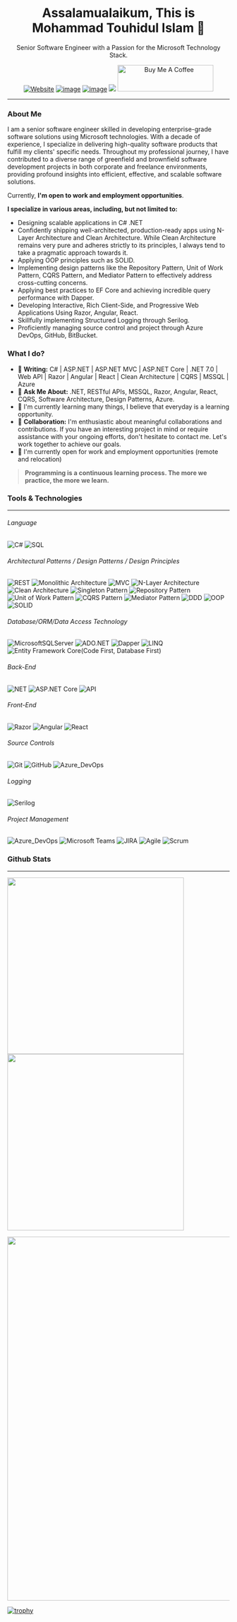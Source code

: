 <h1 align="center">Assalamualaikum, This is Mohammad Touhidul Islam 👋</h1>
<p align="center">Senior Software Engineer with a Passion for the Microsoft Technology Stack.</p>
<div align="center">

 [![Website](https://img.shields.io/badge/Website-%23000000.svg?style=for-the-badge&logo=.net&logoColor=white)](https://www.touhidulfahim.info/) 
[![image](https://img.shields.io/badge/LinkedIn-0077B5?style=for-the-badge&logo=linkedin&logoColor=white)](https://www.linkedin.com/in/touhidulfahim/)
[![image](https://img.shields.io/badge/Twitter-1DA1F2?style=for-the-badge&logo=twitter&logoColor=white)](https://twitter.com/touhidulfahim) 
<img src="https://img.shields.io/github/followers/touhidulfahim?label=Followers&style=for-the-badge&color=blue" />
<a href="https://www.buymeacoffee.com/touhidulfahim" target="_blank"><img src="https://cdn.buymeacoffee.com/buttons/v2/default-yellow.png" alt="Buy Me A Coffee" style="height: 60px !important;width: 217px !important;" ></a>

</div>

-----
### About Me

<p>I am a senior software engineer skilled in developing enterprise-grade software solutions using Microsoft technologies. With a decade of experience, I specialize in delivering high-quality software products that fulfill my clients' specific needs. Throughout my professional journey, I have contributed to a diverse range of greenfield and brownfield software development projects in both corporate and freelance environments, providing profound insights into efficient, effective, and scalable software solutions.</p>

Currently, **I'm open to work and employment opportunities**.

 **I specialize in various areas, including, but not limited to:**

- Designing scalable applications in C# .NET
- Confidently shipping well-architected, production-ready apps using N-Layer Architecture and Clean Architecture. While Clean Architecture remains very pure and adheres strictly to its principles, I always tend to take a pragmatic approach towards it.
- Applying OOP principles such as SOLID.
- Implementing design patterns like the Repository Pattern, Unit of Work Pattern, CQRS Pattern, and Mediator Pattern to effectively address cross-cutting concerns.
- Applying best practices to EF Core and achieving incredible query performance with Dapper.
- Developing Interactive, Rich Client-Side, and Progressive Web Applications Using Razor, Angular, React.
- Skillfully implementing Structured Logging through Serilog.
- Proficiently managing source control and project through Azure DevOps, GitHub, BitBucket.
  
### What I do?
- 🔭 **Writing:** C# | ASP.NET | ASP.NET MVC | ASP.NET Core | .NET 7.0 | Web API | Razor | Angular | React | Clean Architecture | CQRS | MSSQL | Azure 
- 💬 **Ask Me About:** .NET, RESTful APIs, MSSQL, Razor, Angular, React, CQRS, Software Architecture, Design Patterns, Azure.
- 🌱 I'm currently learning many things, I believe that everyday is a learning opportunity.
- 👯 **Collaboration:** I'm enthusiastic about meaningful collaborations and contributions. If you have an interesting project in mind or require assistance with your ongoing efforts, don't hesitate to contact me. Let's work together to achieve our goals.
- 👯 I'm currently open for work and employment opportunities (remote and relocation)
  
> **Programming is a continuous learning process. The more we practice, the more we learn.**

### Tools & Technologies
-----

###### Language
![C#](https://img.shields.io/badge/C%23-%23239120.svg?style=flat&logo=c-sharp&logoColor=white)
![SQL](https://img.shields.io/badge/-SQL-4479A1?style=flat&labelColor=black&logo=MySQL&logoColor=4479A1) 

###### Architectural Patterns / Design Patterns / Design Principles
![REST](https://img.shields.io/badge/REST-0078D7?style=flat)
![Monolithic Architecture](https://img.shields.io/badge/Monolithic_Architecture-0078D7?style=flat)
![MVC](https://img.shields.io/badge/MVC_Architecture-0078D7?style=flat)
![N-Layer Architecture](https://img.shields.io/badge/N-Layer_Architecture-0078D7?style=flat)
![Clean Architecture](https://img.shields.io/badge/Clean_Architecture-0078D7?style=flat)
![Singleton Pattern](https://img.shields.io/badge/Singleton_Pattern-0078D7?style=flat)
![Repository Pattern](https://img.shields.io/badge/Repository_Pattern-0078D7?style=flat)
![Unit of Work Pattern](https://img.shields.io/badge/Unit_of_Work_Pattern-0078D7?style=flat)
![CQRS Pattern](https://img.shields.io/badge/CQRS_Pattern-0078D7?style=flat)
![Mediator Pattern](https://img.shields.io/badge/Mediator_Pattern-0078D7?style=flat)
![DDD](https://img.shields.io/badge/DDD_(Domain_Driven_Design)-0078D7?style=flat)
![OOP](https://img.shields.io/badge/OOP-0078D7?style=flat)
![SOLID](https://img.shields.io/badge/SOLID-0078D7?style=flat)

###### Database/ORM/Data Access Technology
![MicrosoftSQLServer](https://img.shields.io/badge/Microsoft%20SQL%20Sever-CC2927?style=flat&logo=microsoft%20sql%20server&logoColor=white)
![ADO.NET](https://img.shields.io/badge/ADO.NET-0078D7?style=flat&logo=ado&logoColor=white)
![Dapper](https://img.shields.io/badge/Dapper-0078D7?style=flat&logo=Dapper&logoColor=white)
![LINQ](https://img.shields.io/badge/LINQ-0078D7?style=flat&logo=LINQ&logoColor=white)
![Entity Framework Core(Code First, Database First)](https://img.shields.io/badge/Entity_Framework_Core(Code_First,_Database_First)-0078D7?style=flat&logo=efcore&logoColor=white)

###### Back-End
![NET](https://img.shields.io/badge/.NET-512BD4?style=flat&logo=dotnet&logoColor=white)
![ASP.NET Core](https://img.shields.io/badge/ASP.NET_Core-0078D7?style=flat&logo=core&logoColor=white)
![API](https://img.shields.io/badge/ASP.NET_Core_Web_API-0078D7?style=flat&logo=api&logoColor=white)

###### Front-End
![Razor](https://img.shields.io/badge/Razor-0078D7?style=flat&logo=Razor&logoColor=white)
![Angular](https://img.shields.io/badge/Angular-0078D7?style=flat&logo=Blazor&logoColor=white)
![React](https://img.shields.io/badge/React-0078D7?style=flat&logo=Blazor&logoColor=white)

###### Source Controls
![Git](https://img.shields.io/badge/Git-F05032?style=flat&logo=git&logoColor=white)
![GitHub](https://img.shields.io/badge/GitHub-100000?style=flat&logo=github&logoColor=white)
![Azure_DevOps](https://img.shields.io/badge/Azure_DevOps_Server-0078D7?style=flat&logo=azure-devops&logoColor=white)

###### Logging
![Serilog](https://img.shields.io/badge/Serilog-0078D7?style=flat)

###### Project Management
![Azure_DevOps](https://img.shields.io/badge/Azure_DevOps_Server-0078D7?style=flat&logo=azure-devops&logoColor=white)
![Microsoft Teams](https://img.shields.io/badge/Microsoft_Teams-2088FF?style=flat&logo=github-actions&logoColor=white)
![JIRA](https://img.shields.io/badge/JIRA-0078D7?style=flat)
![Agile](https://img.shields.io/badge/Agile-0078D7?style=flat)
![Scrum](https://img.shields.io/badge/Scrum-0078D7?style=flat)

### Github Stats
-----
<p align="left">
<img width="400" src="https://github-readme-stats.vercel.app/api?username=touhidulfahim&count_private=true&show_icons=true&theme=tokyonight"/>
<img width="400" src="https://github-readme-streak-stats.herokuapp.com/?user=touhidulfahim&theme=tokyonight&fire=yellow&currStreakLabel=red&currStreakNum=red&hide_border=true"/>
</p>

<img width="825" src="https://github-profile-summary-cards.vercel.app/api/cards/profile-details?username=touhidulfahim&theme=tokyonight"/>

[![trophy](https://github-profile-trophy.vercel.app/?username=saddamhossain&row=1&column=8&theme=highcontrast&no-bg=false&no-frame=true)](https://github.com/saddamhossain/github-profile-trophy)

